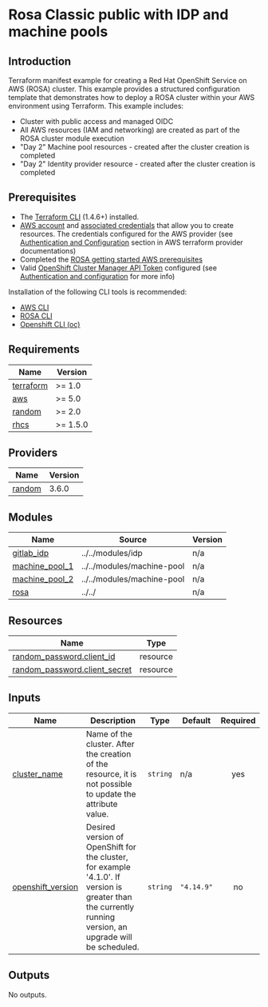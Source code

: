 # Rosa Classic public with IDP and machine pools

## Introduction

Terraform manifest example for creating a Red Hat OpenShift Service on AWS (ROSA) cluster. This example provides a structured configuration template that demonstrates how to deploy a ROSA cluster within your AWS environment using Terraform.
This example includes:
- Cluster with public access and managed OIDC
- All AWS resources (IAM and networking) are created as part of the ROSA cluster module execution
- "Day 2" Machine pool resources - created after the cluster creation is completed
- "Day 2" Identity provider resource - created after the cluster creation is completed

## Prerequisites

* The [Terraform CLI](https://developer.hashicorp.com/terraform/tutorials/aws-get-started/install-cli) (1.4.6+) installed.
* [AWS account](https://aws.amazon.com/free/?all-free-tier) and [associated credentials](https://docs.aws.amazon.com/IAM/latest/UserGuide/security-creds.html) that allow you to create resources. The credentials configured for the AWS provider (see [Authentication and Configuration](https://registry.terraform.io/providers/hashicorp/aws/latest/docs#authentication-and-configuration) section in AWS terraform provider documentations)
* Completed the [ROSA getting started AWS prerequisites](https://console.redhat.com/openshift/create/rosa/getstarted)
* Valid [OpenShift Cluster Manager API Token](https://console.redhat.com/openshift/token) configured (see [Authentication and configuration](https://registry.terraform.io/providers/terraform-redhat/rhcs/latest/docs#authentication-and-configuration) for more info)

Installation of the following CLI tools is recommended:
* [AWS CLI](https://docs.aws.amazon.com/cli/latest/userguide/getting-started-install.html)
* [ROSA CLI](https://docs.openshift.com/rosa/cli_reference/rosa_cli/rosa-get-started-cli.html)
* [Openshift CLI (oc)](https://docs.openshift.com/rosa/cli_reference/openshift_cli/getting-started-cli.html)

<!-- BEGIN_AUTOMATED_TF_DOCS_BLOCK -->
## Requirements

| Name | Version |
|------|---------|
| <a name="requirement_terraform"></a> [terraform](#requirement\_terraform) | >= 1.0 |
| <a name="requirement_aws"></a> [aws](#requirement\_aws) | >= 5.0 |
| <a name="requirement_random"></a> [random](#requirement\_random) | >= 2.0 |
| <a name="requirement_rhcs"></a> [rhcs](#requirement\_rhcs) | >= 1.5.0 |

## Providers

| Name | Version |
|------|---------|
| <a name="provider_random"></a> [random](#provider\_random) | 3.6.0 |

## Modules

| Name | Source | Version |
|------|--------|---------|
| <a name="module_gitlab_idp"></a> [gitlab\_idp](#module\_gitlab\_idp) | ../../modules/idp | n/a |
| <a name="module_machine_pool_1"></a> [machine\_pool\_1](#module\_machine\_pool\_1) | ../../modules/machine-pool | n/a |
| <a name="module_machine_pool_2"></a> [machine\_pool\_2](#module\_machine\_pool\_2) | ../../modules/machine-pool | n/a |
| <a name="module_rosa"></a> [rosa](#module\_rosa) | ../../ | n/a |

## Resources

| Name | Type |
|------|------|
| [random_password.client_id](https://registry.terraform.io/providers/hashicorp/random/latest/docs/resources/password) | resource |
| [random_password.client_secret](https://registry.terraform.io/providers/hashicorp/random/latest/docs/resources/password) | resource |

## Inputs

| Name | Description | Type | Default | Required |
|------|-------------|------|---------|:--------:|
| <a name="input_cluster_name"></a> [cluster\_name](#input\_cluster\_name) | Name of the cluster. After the creation of the resource, it is not possible to update the attribute value. | `string` | n/a | yes |
| <a name="input_openshift_version"></a> [openshift\_version](#input\_openshift\_version) | Desired version of OpenShift for the cluster, for example '4.1.0'. If version is greater than the currently running version, an upgrade will be scheduled. | `string` | `"4.14.9"` | no |

## Outputs

No outputs.
<!-- END_AUTOMATED_TF_DOCS_BLOCK -->
